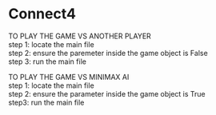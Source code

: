 # Connect4
TO PLAY THE GAME VS ANOTHER PLAYER</br>
step 1: locate the main file</br>
step 2: ensure the paremeter inside the game object is False</br>
step 3: run the main file</br>

TO PLAY THE GAME VS MINIMAX AI</br>
step 1: locate the main file</br>
step 2: ensure the parameter inside the game object is True</br>
step3: run the main file</br>
